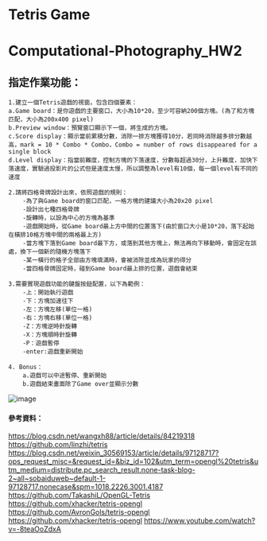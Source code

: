 # Tetris Game
# Computational-Photography_HW2

## 指定作業功能：
	1.建立一個Tetris遊戲的視窗，包含四個要素：
	a.Game board：是你遊戲的主要窗口，大小為10*20，至少可容納200個方塊。(為了和方塊匹配，大小為200x400 pixel)
	b.Preview window：預覽窗口顯示下一個，將生成的方塊。
	c.Score display：顯示當前累積分數，消除一排方塊獲得10分，若同時消除越多排分數越高，mark = 10 * Combo * Combo，Combo = number of rows disappeared for a single block
	d.Level display：指當前難度，控制方塊的下落速度，分數每超過30分，上升難度，加快下落速度，實驗過投影片的公式但是速度太慢，所以調整為level有10個，每一個level有不同的速度

	2.請將四格骨牌設計出來，依照遊戲的規則：
		-為了與Game board的窗口匹配，一格方塊的建議大小為20x20 pixel
		-設計出七種四格骨牌
		-旋轉時，以設為中心的方塊為基準
		-遊戲開始時，從Game board最上方中間的位置落下(由於窗口大小是10*20，落下起始在橫排10格方塊中間的兩格最上方)
		-當方塊下落到Game board最下方，或落到其他方塊上，無法再向下移動時，會固定在該處，換下一個新的隨機方塊落下
		-某一橫行的格子全部由方塊填滿時，會被消除並成為玩家的得分
		-當四格骨牌固定時，碰到Game board最上排的位置，遊戲會結束

	3.需要實現遊戲功能的鍵盤按鈕配置，以下為範例：
		-上：開始執行遊戲
		-下：方塊加速往下
		-左：方塊左移(單位一格)
		-右：方塊右移(單位一格)
		-Z：方塊逆時針旋轉
		-X：方塊順時針旋轉
		-P：遊戲暫停
		-enter:遊戲重新開始

	4. Bonus：
		a.遊戲可以中途暫停、重新開始
		b.遊戲結束畫面除了Game over並顯示分數
![image](https://user-images.githubusercontent.com/72666141/139395990-bc618e8d-2054-4bb8-8220-0e786a1ebdda.png)

#### 參考資料：
https://blog.csdn.net/wangxh88/article/details/84219318
https://github.com/linzhi/tetris
https://blog.csdn.net/weixin_30569153/article/details/97128717?ops_request_misc=&request_id=&biz_id=102&utm_term=opengl%20tetris&utm_medium=distribute.pc_search_result.none-task-blog-2~all~sobaiduweb~default-1-97128717.nonecase&spm=1018.2226.3001.4187
https://github.com/TakashiL/OpenGL-Tetris
https://github.com/xhacker/tetris-opengl
https://github.com/AvronGols/tetris-opengl
https://github.com/xhacker/tetris-opengl
https://www.youtube.com/watch?v=-8teaOoZdxA
